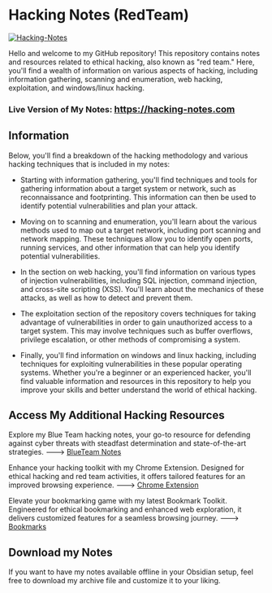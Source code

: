 # Hacking Notes (RedTeam)

[![Hacking-Notes](https://github.com/user-attachments/assets/b8f1ef0e-b401-4a43-bfd7-4b4d6f589581)](https://hacking-notes.com)

Hello and welcome to my GitHub repository! This repository contains notes and resources related to ethical hacking, also known as "red team." Here, you'll find a wealth of information on various aspects of hacking, including information gathering, scanning and enumeration, web hacking, exploitation, and windows/linux hacking.

<h3>Live Version of My Notes: <a href="https://hacking-notes.com" onclick="window.open('https://hacking-notes.com', '_blank'); return false;" style="font-size: 18px;">https://hacking-notes.com</a></h3>

## Information

Below, you'll find a breakdown of the hacking methodology and various hacking techniques that is included in my notes:

- Starting with information gathering, you'll find techniques and tools for gathering information about a target system or network, such as reconnaissance and footprinting. This information can then be used to identify potential vulnerabilities and plan your attack.

- Moving on to scanning and enumeration, you'll learn about the various methods used to map out a target network, including port scanning and network mapping. These techniques allow you to identify open ports, running services, and other information that can help you identify potential vulnerabilities.

- In the section on web hacking, you'll find information on various types of injection vulnerabilities, including SQL injection, command injection, and cross-site scripting (XSS). You'll learn about the mechanics of these attacks, as well as how to detect and prevent them.

- The exploitation section of the repository covers techniques for taking advantage of vulnerabilities in order to gain unauthorized access to a target system. This may involve techniques such as buffer overflows, privilege escalation, or other methods of compromising a system.

- Finally, you'll find information on windows and linux hacking, including techniques for exploiting vulnerabilities in these popular operating systems. Whether you're a beginner or an experienced hacker, you'll find valuable information and resources in this repository to help you improve your skills and better understand the world of ethical hacking.

## Access My Additional Hacking Resources

Explore my Blue Team hacking notes, your go-to resource for defending against cyber threats with steadfast determination and state-of-the-art strategies. ---> <a href="https://github.com/Hacking-Notes/Blueteam">BlueTeam Notes</a>

Enhance your hacking toolkit with my Chrome Extension. Designed for ethical hacking and red team activities, it offers tailored features for an improved browsing experience. ---> <a href="https://github.com/Hacking-Notes/Extensions">Chrome Extension</a>

Elevate your bookmarking game with my latest Bookmark Toolkit. Engineered for ethical bookmarking and enhanced web exploration, it delivers customized features for a seamless browsing journey. ---> <a href="https://github.com/Hacking-Notes/Bookmarks">Bookmarks</a>

## Download my Notes

If you want to have my notes available offline in your Obsidian setup, feel free to download my archive file and customize it to your liking.
